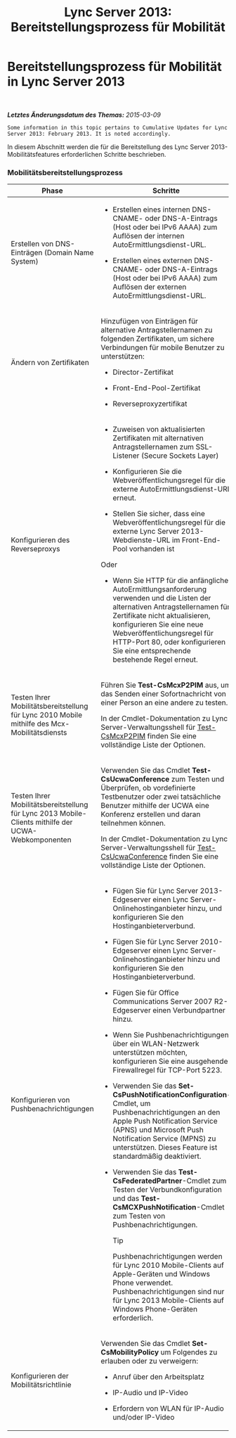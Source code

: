 ﻿---
title: 'Lync Server 2013: Bereitstellungsprozess für Mobilität'
TOCTitle: Bereitstellungsprozess für Mobilität
ms:assetid: 5a1cebda-c14b-4ff4-9c36-f7caa868160f
ms:mtpsurl: https://technet.microsoft.com/de-de/library/Hh690023(v=OCS.15)
ms:contentKeyID: 49294102
ms.date: 05/19/2016
mtps_version: v=OCS.15
ms.translationtype: HT
---

# Bereitstellungsprozess für Mobilität in Lync Server 2013

 

_**Letztes Änderungsdatum des Themas:** 2015-03-09_

    Some information in this topic pertains to Cumulative Updates for Lync Server 2013: February 2013. It is noted accordingly.

In diesem Abschnitt werden die für die Bereitstellung des Lync Server 2013-Mobilitätsfeatures erforderlichen Schritte beschrieben.

### Mobilitätsbereitstellungsprozess

<table>
<colgroup>
<col style="width: 25%" />
<col style="width: 25%" />
<col style="width: 25%" />
<col style="width: 25%" />
</colgroup>
<thead>
<tr class="header">
<th>Phase</th>
<th>Schritte</th>
<th>Berechtigungen</th>
<th>Bereitstellungsdokumentation</th>
</tr>
</thead>
<tbody>
<tr class="odd">
<td><p>Erstellen von DNS-Einträgen (Domain Name System)</p></td>
<td><ul>
<li><p>Erstellen eines internen DNS-CNAME- oder DNS-A-Eintrags (Host oder bei IPv6 AAAA) zum Auflösen der internen AutoErmittlungsdienst-URL.</p></li>
<li><p>Erstellen eines externen DNS-CNAME- oder DNS-A-Eintrags (Host oder bei IPv6 AAAA) zum Auflösen der externen AutoErmittlungsdienst-URL.</p></li>
</ul></td>
<td><p>Domänen-Admins</p>
<p>DnsAdmins</p></td>
<td><p><a href="lync-server-2013-creating-dns-records-for-the-autodiscover-service.md">Erstellen von DNS-Einträgen für den AutoErmittlungsdienst in Lync Server 2013</a></p></td>
</tr>
<tr class="even">
<td><p>Ändern von Zertifikaten</p></td>
<td><p>Hinzufügen von Einträgen für alternative Antragstellernamen zu folgenden Zertifikaten, um sichere Verbindungen für mobile Benutzer zu unterstützen:</p>
<ul>
<li><p>Director-Zertifikat</p></li>
<li><p>Front-End-Pool-Zertifikat</p></li>
<li><p>Reverseproxyzertifikat</p></li>
</ul></td>
<td><p>Lokaler Administrator</p></td>
<td><p><a href="lync-server-2013-modifying-certificates-for-mobility.md">Ändern der Zertifikate für Mobilität in Lync Server 2013</a></p></td>
</tr>
<tr class="odd">
<td><p>Konfigurieren des Reverseproxys</p></td>
<td><ul>
<li><p>Zuweisen von aktualisierten Zertifikaten mit alternativen Antragstellernamen zum SSL-Listener (Secure Sockets Layer)</p></li>
<li><p>Konfigurieren Sie die Webveröffentlichungsregel für die externe AutoErmittlungsdienst-URL erneut.</p></li>
<li><p>Stellen Sie sicher, dass eine Webveröffentlichungsregel für die externe Lync Server 2013-Webdienste-URL im Front-End-Pool vorhanden ist</p></li>
</ul>
<p>Oder</p>
<ul>
<li><p>Wenn Sie HTTP für die anfängliche AutoErmittlungsanforderung verwenden und die Listen der alternativen Antragstellernamen für Zertifikate nicht aktualisieren, konfigurieren Sie eine neue Webveröffentlichungsregel für HTTP-Port 80, oder konfigurieren Sie eine entsprechende bestehende Regel erneut.</p></li>
</ul></td>
<td><p>Lokaler Administrator</p></td>
<td><p><a href="lync-server-2013-configuring-the-reverse-proxy-for-mobility.md">Konfigurieren des Reverseproxys für Mobilität in Lync Server 2013</a></p></td>
</tr>
<tr class="even">
<td><p>Testen Ihrer Mobilitätsbereitstellung für Lync 2010 Mobile mithilfe des Mcx-Mobilitätsdiensts</p></td>
<td><p>Führen Sie <strong>Test-CsMcxP2PIM</strong> aus, um das Senden einer Sofortnachricht von einer Person an eine andere zu testen.</p>
<p>In der Cmdlet-Dokumentation zu Lync Server-Verwaltungsshell für <a href="test-csmcxp2pim.md">Test-CsMcxP2PIM</a> finden Sie eine vollständige Liste der Optionen.</p></td>
<td><p>CsAdministrator</p></td>
<td><p><a href="lync-server-2013-verifying-your-mobility-deployment.md">Überprüfen der Mobilitätsbereitstellung in Lync Server 2013</a></p></td>
</tr>
<tr class="odd">
<td><p>Testen Ihrer Mobilitätsbereitstellung für Lync 2013 Mobile-Clients mithilfe der UCWA-Webkomponenten</p></td>
<td><p>Verwenden Sie das Cmdlet <strong>Test-CsUcwaConference</strong> zum Testen und Überprüfen, ob vordefinierte Testbenutzer oder zwei tatsächliche Benutzer mithilfe der UCWA eine Konferenz erstellen und daran teilnehmen können.</p>
<p>In der Cmdlet-Dokumentation zu Lync Server-Verwaltungsshell für <a href="test-csucwaconference.md">Test-CsUcwaConference</a> finden Sie eine vollständige Liste der Optionen.</p></td>
<td><p>CsAdministrator</p></td>
<td><p><a href="lync-server-2013-verifying-your-mobility-deployment.md">Überprüfen der Mobilitätsbereitstellung in Lync Server 2013</a></p></td>
</tr>
<tr class="even">
<td><p>Konfigurieren von Pushbenachrichtigungen</p></td>
<td><ul>
<li><p>Fügen Sie für Lync Server 2013- Edgeserver einen Lync Server-Onlinehostinganbieter hinzu, und konfigurieren Sie den Hostinganbieterverbund.</p></li>
<li><p>Fügen Sie für Lync Server 2010- Edgeserver einen Lync Server-Onlinehostinganbieter hinzu und konfigurieren Sie den Hostinganbieterverbund.</p></li>
<li><p>Fügen Sie für Office Communications Server 2007 R2- Edgeserver einen Verbundpartner hinzu.</p></li>
<li><p>Wenn Sie Pushbenachrichtigungen über ein WLAN-Netzwerk unterstützen möchten, konfigurieren Sie eine ausgehende Firewallregel für TCP-Port 5223.</p></li>
<li><p>Verwenden Sie das <strong>Set-CsPushNotificationConfiguration</strong>-Cmdlet, um Pushbenachrichtigungen an den Apple Push Notification Service (APNS) und Microsoft Push Notification Service (MPNS) zu unterstützen. Dieses Feature ist standardmäßig deaktiviert.</p></li>
<li><p>Verwenden Sie das <strong>Test-CsFederatedPartner</strong>-Cmdlet zum Testen der Verbundkonfiguration und das <strong>Test-CsMCXPushNotification</strong>-Cmdlet zum Testen von Pushbenachrichtigungen.</p>
<div class="alert">

> [!TIP]
> Pushbenachrichtigungen werden für Lync 2010 Mobile-Clients auf Apple-Geräten und Windows Phone verwendet.<BR>Pushbenachrichtigungen sind nur für Lync 2013&nbsp;Mobile-Clients auf Windows Phone-Geräten erforderlich.


</div></li>
</ul></td>
<td><p>RtcUniversalServerAdmins</p></td>
<td><p><a href="lync-server-2013-configuring-for-push-notifications.md">Konfigurieren von Pushbenachrichtigungen in Lync Server 2013</a></p></td>
</tr>
<tr class="odd">
<td><p>Konfigurieren der Mobilitätsrichtlinie</p></td>
<td><p>Verwenden Sie das Cmdlet <strong>Set-CsMobilityPolicy</strong> um Folgendes zu erlauben oder zu verweigern:</p>
<ul>
<li><p>Anruf über den Arbeitsplatz</p></li>
<li><p>IP-Audio und IP-Video</p></li>
<li><p>Erfordern von WLAN für IP-Audio und/oder IP-Video</p></li>
</ul></td>
<td><p>CsAdministrator</p></td>
<td><p><a href="lync-server-2013-configuring-mobility-policy.md">Konfigurieren der Mobilitätsrichtlinie in Lync Server 2013</a></p></td>
</tr>
</tbody>
</table>

